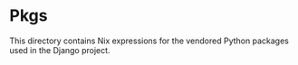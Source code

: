 # Pkgs

This directory contains Nix expressions for the vendored Python packages used in the Django project.
